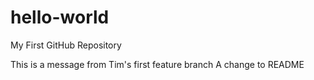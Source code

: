 # hello-world
My First GitHub Repository

This is a message from Tim's first feature branch
A change to README